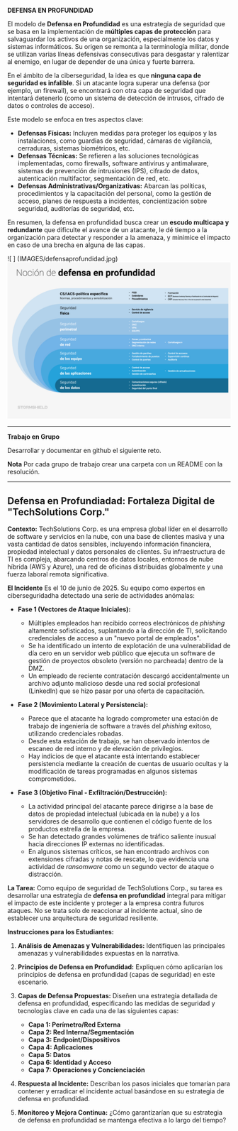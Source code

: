 **DEFENSA EN PROFUNDIDAD**

El modelo de **Defensa en Profundidad** es una estrategia de seguridad que se basa en la implementación de **múltiples capas de protección** para salvaguardar los activos de una organización, especialmente los datos y sistemas informáticos. Su origen se remonta a la terminología militar, donde se utilizan varias líneas defensivas consecutivas para desgastar y ralentizar al enemigo, en lugar de depender de una única y fuerte barrera.

En el ámbito de la ciberseguridad, la idea es que **ninguna capa de seguridad es infalible**. Si un atacante logra superar una defensa (por ejemplo, un firewall), se encontrará con otra capa de seguridad que intentará detenerlo (como un sistema de detección de intrusos, cifrado de datos o controles de acceso).

Este modelo se enfoca en tres aspectos clave:

* **Defensas Físicas:** Incluyen medidas para proteger los equipos y las instalaciones, como guardias de seguridad, cámaras de vigilancia, cerraduras, sistemas biométricos, etc.
* **Defensas Técnicas:** Se refieren a las soluciones tecnológicas implementadas, como firewalls, software antivirus y antimalware, sistemas de prevención de intrusiones (IPS), cifrado de datos, autenticación multifactor, segmentación de red, etc.
* **Defensas Administrativas/Organizativas:** Abarcan las políticas, procedimientos y la capacitación del personal, como la gestión de acceso, planes de respuesta a incidentes, concientización sobre seguridad, auditorías de seguridad, etc.

En resumen, la defensa en profundidad busca crear un **escudo multicapa y redundante** que dificulte el avance de un atacante, le dé tiempo a la organización para detectar y responder a la amenaza, y minimice el impacto en caso de una brecha en alguna de las capas.

![ ] (IMAGES/defensaprofundidad.jpg)
![](IMAGES/defensaprofundidad.jpg)

---
**Trabajo en Grupo**

Desarrollar y documentar en github el siguiente reto.  

**Nota**
Por cada grupo de trabajo crear una carpeta con un README con la resolución.

---

## Defensa en Profundiadad: Fortaleza Digital de "TechSolutions Corp."


**Contexto:**
TechSolutions Corp. es una empresa global líder en el desarrollo de software y servicios en la nube, con una base de clientes masiva y una vasta cantidad de datos sensibles, incluyendo información financiera, propiedad intelectual y datos personales de clientes. Su infraestructura de TI es compleja, abarcando centros de datos locales, entornos de nube híbrida (AWS y Azure), una red de oficinas distribuidas globalmente y una fuerza laboral remota significativa.

**El Incidente**
Es el 10 de junio de 2025. Su equipo como expertos en ciberseguridadha detectado una serie de actividades anómalas:

* **Fase 1 (Vectores de Ataque Iniciales):**
    * Múltiples empleados han recibido correos electrónicos de *phishing* altamente sofisticados, suplantando a la dirección de TI, solicitando credenciales de acceso a un "nuevo portal de empleados".
    * Se ha identificado un intento de explotación de una vulnerabilidad de día cero en un servidor web público que ejecuta un software de gestión de proyectos obsoleto (versión no parcheada) dentro de la DMZ.
    * Un empleado de reciente contratación descargó accidentalmente un archivo adjunto malicioso desde una red social profesional (LinkedIn) que se hizo pasar por una oferta de capacitación.

* **Fase 2 (Movimiento Lateral y Persistencia):**
    * Parece que el atacante ha logrado comprometer una estación de trabajo de ingeniería de software a través del *phishing* exitoso, utilizando credenciales robadas.
    * Desde esta estación de trabajo, se han observado intentos de escaneo de red interno y de elevación de privilegios.
    * Hay indicios de que el atacante está intentando establecer persistencia mediante la creación de cuentas de usuario ocultas y la modificación de tareas programadas en algunos sistemas comprometidos.

* **Fase 3 (Objetivo Final - Exfiltración/Destrucción):**
    * La actividad principal del atacante parece dirigirse a la base de datos de propiedad intelectual (ubicada en la nube) y a los servidores de desarrollo que contienen el código fuente de los productos estrella de la empresa.
    * Se han detectado grandes volúmenes de tráfico saliente inusual hacia direcciones IP externas no identificadas.
    * En algunos sistemas críticos, se han encontrado archivos con extensiones cifradas y notas de rescate, lo que evidencia una actividad de *ransomware* como un segundo vector de ataque o distracción.

**La Tarea:**
Como equipo de seguridad de TechSolutions Corp., su tarea es desarrollar una estrategia de **defensa en profundidad** integral para mitigar el impacto de este incidente y proteger a la empresa contra futuros ataques. No se trata solo de reaccionar al incidente actual, sino de establecer una arquitectura de seguridad resiliente.

**Instrucciones para los Estudiantes:**

1.  **Análisis de Amenazas y Vulnerabilidades:** Identifiquen las principales amenazas y vulnerabilidades expuestas en la narrativa.
2.  **Principios de Defensa en Profundidad:** Expliquen cómo aplicarían los principios de defensa en profundidad (capas de seguridad) en este escenario.
3.  **Capas de Defensa Propuestas:** Diseñen una estrategia detallada de defensa en profundidad, especificando las medidas de seguridad y tecnologías clave en cada una de las siguientes capas:
    * **Capa 1: Perímetro/Red Externa** 
    * **Capa 2: Red Interna/Segmentación** 
    * **Capa 3: Endpoint/Dispositivos** 
    * **Capa 4: Aplicaciones** 
    * **Capa 5: Datos** 
    * **Capa 6: Identidad y Acceso** 
    * **Capa 7: Operaciones y Concienciación** 
    
4.  **Respuesta al Incidente:** Describan los pasos iniciales que tomarían para contener y erradicar el incidente actual basándose en su estrategia de defensa en profundidad.
5.  **Monitoreo y Mejora Continua:** ¿Cómo garantizarían que su estrategia de defensa en profundidad se mantenga efectiva a lo largo del tiempo?
